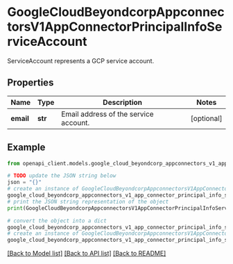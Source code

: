 # GoogleCloudBeyondcorpAppconnectorsV1AppConnectorPrincipalInfoServiceAccount

ServiceAccount represents a GCP service account.

## Properties

Name | Type | Description | Notes
------------ | ------------- | ------------- | -------------
**email** | **str** | Email address of the service account. | [optional] 

## Example

```python
from openapi_client.models.google_cloud_beyondcorp_appconnectors_v1_app_connector_principal_info_service_account import GoogleCloudBeyondcorpAppconnectorsV1AppConnectorPrincipalInfoServiceAccount

# TODO update the JSON string below
json = "{}"
# create an instance of GoogleCloudBeyondcorpAppconnectorsV1AppConnectorPrincipalInfoServiceAccount from a JSON string
google_cloud_beyondcorp_appconnectors_v1_app_connector_principal_info_service_account_instance = GoogleCloudBeyondcorpAppconnectorsV1AppConnectorPrincipalInfoServiceAccount.from_json(json)
# print the JSON string representation of the object
print(GoogleCloudBeyondcorpAppconnectorsV1AppConnectorPrincipalInfoServiceAccount.to_json())

# convert the object into a dict
google_cloud_beyondcorp_appconnectors_v1_app_connector_principal_info_service_account_dict = google_cloud_beyondcorp_appconnectors_v1_app_connector_principal_info_service_account_instance.to_dict()
# create an instance of GoogleCloudBeyondcorpAppconnectorsV1AppConnectorPrincipalInfoServiceAccount from a dict
google_cloud_beyondcorp_appconnectors_v1_app_connector_principal_info_service_account_from_dict = GoogleCloudBeyondcorpAppconnectorsV1AppConnectorPrincipalInfoServiceAccount.from_dict(google_cloud_beyondcorp_appconnectors_v1_app_connector_principal_info_service_account_dict)
```
[[Back to Model list]](../README.md#documentation-for-models) [[Back to API list]](../README.md#documentation-for-api-endpoints) [[Back to README]](../README.md)


